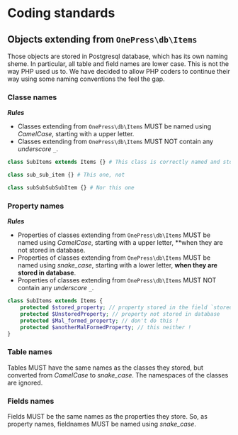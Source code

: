 # Coding standards

## Objects extending from `OnePress\db\Items`

Those objects are stored in Postgresql database, which has its own naming sheme.
In particular, all table and field names are lower case. This is not the way
PHP used us to. We have decided to allow PHP coders to continue their way
using some naming conventions the feel the gap.

### Classe names

**_Rules_**

* Classes extending from `OnePress\db\Items` MUST be named using _CamelCase_,
starting with a upper letter.
* Classes extending from `OnePress\db\Items` MUST NOT contain any _underscore_ `_`.

```php
class SubItems extends Items {} # This class is correctly named and stored in the table `sub_items`

class sub_sub_item {} # This one, not

class subSubSubSubItem {} # Nor this one
```

### Property names

**_Rules_**

* Properties of classes extending from `OnePress\db\Items` MUST be named using _CamelCase_,
starting with a upper letter, **when they are not stored in database.
* Properties of classes extending from `OnePress\db\Items` MUST be named using _snake_case_,
starting with a lower letter, **when they are stored in database**.
* Properties of classes extending from `OnePress\db\Items` MUST NOT contain any _underscore_ `_`.

```php
class SubItems extends Items {
	protected $stored_property; // property stored in the field `stored_property`
	protected $UnstoredProperty; // property not stored in database
	protected $Mal_formed_property; // don't do this !
	protected $anotherMalFormedProperty; // this neither !
}

```

### Table names

Tables MUST have the same names as the classes they stored, but converted
from _CamelCase_ to _snake_case_.
The namespaces of the classes are ignored.

### Fields names

Fields MUST be the same names as the properties they store.
So, as property names, fieldnames MUST be named using _snake_case_.
